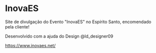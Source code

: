 # InovaES
Site de divulgação do Evento "InovaES" no Espírito Santo, encomendado pela cliente!

Desenvolvido com a ajuda do Design @ld_designer09

https://www.inovaes.net/
